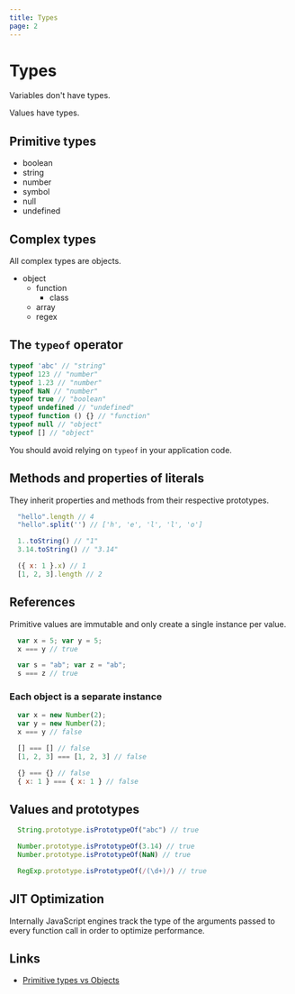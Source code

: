 ```yaml
---
title: Types
page: 2
---
```

# Types

Variables don't have types.

Values have types.

## Primitive types

- boolean
- string
- number
- symbol
- null
- undefined

## Complex types

All complex types are objects.

- object
  - function
    - class
  - array
  - regex

## The `typeof` operator

```javascript
typeof 'abc' // "string"
typeof 123 // "number"
typeof 1.23 // "number"
typeof NaN // "number"
typeof true // "boolean"
typeof undefined // "undefined"
typeof function () {} // "function"
typeof null // "object"
typeof [] // "object"
```

You should avoid relying on `typeof`
in your application code.

## Methods and properties of literals

They inherit properties and methods
from their respective prototypes.

```javascript
  "hello".length // 4
  "hello".split('') // ['h', 'e', 'l', 'l', 'o']

  1..toString() // "1"
  3.14.toString() // "3.14"

  ({ x: 1 }.x) // 1
  [1, 2, 3].length // 2
```

## References

Primitive values are immutable and only create a single instance per value.

```javascript
  var x = 5; var y = 5;
  x === y // true

  var s = "ab"; var z = "ab";
  s === z // true
```

### Each object is a separate instance

```javascript
  var x = new Number(2);
  var y = new Number(2);
  x === y // false

  [] === [] // false
  [1, 2, 3] === [1, 2, 3] // false

  {} === {} // false
  { x: 1 } === { x: 1 } // false
```

## Values and prototypes

```javascript
  String.prototype.isPrototypeOf("abc") // true

  Number.prototype.isPrototypeOf(3.14) // true
  Number.prototype.isPrototypeOf(NaN) // true

  RegExp.prototype.isPrototypeOf(/(\d+)/) // true
```

## JIT Optimization

Internally JavaScript engines track the type of the arguments
passed to every function call in order to optimize performance.


## Links

- [Primitive types vs Objects](http://blog.brew.com.hk/not-everything-in-javascript-is-an-object/)
